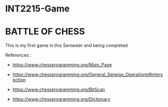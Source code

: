 # INT2215-Game 
# BATTLE OF CHESS
This is my first game in this Semester and being completed

References :

* https://www.chessprogramming.org/Main_Page

* https://www.chessprogramming.org/General_Setwise_Operations#Intersection

* https://www.chessprogramming.org/BitScan
* https://www.chessprogramming.org/Dictionary